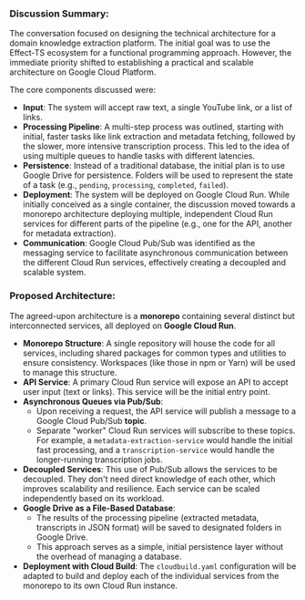 ### Discussion Summary:

The conversation focused on designing the technical architecture for a domain knowledge extraction platform. The initial goal was to use the Effect-TS ecosystem for a functional programming approach. However, the immediate priority shifted to establishing a practical and scalable architecture on Google Cloud Platform.

The core components discussed were:

- **Input**: The system will accept raw text, a single YouTube link, or a list of links.
- **Processing Pipeline**: A multi-step process was outlined, starting with initial, faster tasks like link extraction and metadata fetching, followed by the slower, more intensive transcription process. This led to the idea of using multiple queues to handle tasks with different latencies.
- **Persistence**: Instead of a traditional database, the initial plan is to use Google Drive for persistence. Folders will be used to represent the state of a task (e.g., `pending`, `processing`, `completed`, `failed`).
- **Deployment**: The system will be deployed on Google Cloud Run. While initially conceived as a single container, the discussion moved towards a monorepo architecture deploying multiple, independent Cloud Run services for different parts of the pipeline (e.g., one for the API, another for metadata extraction).
- **Communication**: Google Cloud Pub/Sub was identified as the messaging service to facilitate asynchronous communication between the different Cloud Run services, effectively creating a decoupled and scalable system.

### Proposed Architecture:

The agreed-upon architecture is a **monorepo** containing several distinct but interconnected services, all deployed on **Google Cloud Run**.

- **Monorepo Structure**: A single repository will house the code for all services, including shared packages for common types and utilities to ensure consistency. Workspaces (like those in npm or Yarn) will be used to manage this structure.
- **API Service**: A primary Cloud Run service will expose an API to accept user input (text or links). This service will be the initial entry point.
- **Asynchronous Queues via Pub/Sub**:
  - Upon receiving a request, the API service will publish a message to a Google Cloud Pub/Sub **topic**.
  - Separate "worker" Cloud Run services will subscribe to these topics. For example, a `metadata-extraction-service` would handle the initial fast processing, and a `transcription-service` would handle the longer-running transcription jobs.
- **Decoupled Services**: This use of Pub/Sub allows the services to be decoupled. They don't need direct knowledge of each other, which improves scalability and resilience. Each service can be scaled independently based on its workload.
- **Google Drive as a File-Based Database**:
  - The results of the processing pipeline (extracted metadata, transcripts in JSON format) will be saved to designated folders in Google Drive.
  - This approach serves as a simple, initial persistence layer without the overhead of managing a database.
- **Deployment with Cloud Build**: The `cloudbuild.yaml` configuration will be adapted to build and deploy each of the individual services from the monorepo to its own Cloud Run instance.
